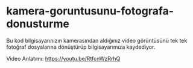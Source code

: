 # kamera-goruntusunu-fotografa-donusturme
Bu kod bilgisayarınızın kamerasından aldığınız video görüntüsünü tek tek fotoğraf dosyalarına dönüştürüp bilgisayarımıza kaydediyor. 
 
Video Anlatımı: https://youtu.be/RtfcnWzRrhQ
